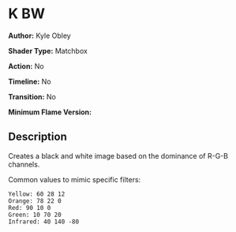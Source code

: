 # K BW

**Author:** Kyle Obley

**Shader Type:** Matchbox

**Action:** No

**Timeline:** No

**Transition:** No

**Minimum Flame Version:** 


## Description
Creates a black and white image based on the dominance of R-G-B channels.

Common values to mimic specific filters:

    Yellow: 60 28 12
    Orange: 78 22 0
    Red: 90 10 0
    Green: 10 70 20
    Infrared: 40 140 -80

